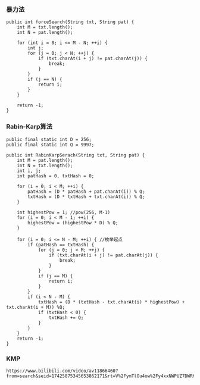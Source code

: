 ### 暴力法
    public int forceSearch(String txt, String pat) {
        int M = txt.length();
        int N = pat.length();

        for (int i = 0; i <= M - N; ++i) {
            int j;
            for (j = 0; j < N; ++j) {
                if (txt.charAt(i + j) != pat.charAt(j)) {
                    break;
                }
            }
            if (j == N) {
                return i;
            }
        }

        return -1;
    }

### Rabin-Karp算法
    public final static int D = 256;
    public final static int Q = 9997;

    public int RabinKarpSerach(String txt, String pat) {
        int M = pat.length();
        int N = txt.length();
        int i, j;
        int patHash = 0, txtHash = 0;

        for (i = 0; i < M; ++i) {
            patHash = (D * patHash + pat.charAt(i)) % Q;
            txtHash = (D * txtHash + txt.charAt(i)) % Q;
        }

        int highestPow = 1; //pow(256, M-1)
        for (i = 0; i < M - 1; ++i) {
            highestPow = (highestPow * D) % Q;
        }

        for (i = 0; i <= N - M; ++i) { //枚举起点
            if (patHash == txtHash) {
                for (j = 0; j < M; ++j) {
                    if (txt.charAt(i + j) != pat.charAt(j)) {
                        break;
                    }
                }
                if (j == M) {
                    return i;
                }
            }
            if (i < N - M) {
                txtHash = (D * (txtHash - txt.charAt(i) * highestPow) + txt.charAt(i + M)) %Q;
                if (txtHash < 0) {
                    txtHash += Q;
                }
            }
        }
        return -1;
    }

### KMP
    https://www.bilibili.com/video/av11866460?from=search&seid=17425875345653862171&rt=V%2FymTlOu4ow%2Fy4xxNWPUZ7DWRKPi6PNSyINwkqhPvZw%3D